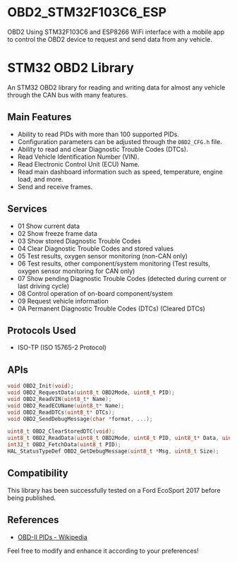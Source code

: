 # OBD2_STM32F103C6_ESP
OBD2 Using STM32F103C6 and ESP8266 WiFi interface with a mobile app to control the OBD2 device to request and send data from any vehicle.

# STM32 OBD2 Library

An STM32 OBD2 library for reading and writing data for almost any vehicle through the CAN bus with many features.

## Main Features

- Ability to read PIDs with more than 100 supported PIDs.
- Configuration parameters can be adjusted through the `OBD2_CFG.h` file.
- Ability to read and clear Diagnostic Trouble Codes (DTCs).
- Read Vehicle Identification Number (VIN).
- Read Electronic Control Unit (ECU) Name.
- Read main dashboard information such as speed, temperature, engine load, and more.
- Send and receive frames.

## Services

- 01 Show current data
- 02 Show freeze frame data
- 03 Show stored Diagnostic Trouble Codes
- 04 Clear Diagnostic Trouble Codes and stored values
- 05 Test results, oxygen sensor monitoring (non-CAN only)
- 06 Test results, other component/system monitoring (Test results, oxygen sensor monitoring for CAN only)
- 07 Show pending Diagnostic Trouble Codes (detected during current or last driving cycle)
- 08 Control operation of on-board component/system
- 09 Request vehicle information
- 0A Permanent Diagnostic Trouble Codes (DTCs) (Cleared DTCs)

## Protocols Used

- ISO-TP (ISO 15765-2 Protocol)

## APIs

```c
void OBD2_Init(void);
void OBD2_RequestData(uint8_t OBD2Mode, uint8_t PID);
void OBD2_ReadVIN(uint8_t* Name);
void OBD2_ReadECUName(uint8_t* Name);
void OBD2_ReadDTCs(uint8_t* DTCs);
void OBD2_SendDebugMessage(char *format, ...);

uint8_t OBD2_ClearStoredDTC(void);
uint8_t OBD2_ReadData(uint8_t OBD2Mode, uint8_t PID, uint8_t* Data, uint8_t Size);
int32_t OBD2_FetchData(uint8_t PID);
HAL_StatusTypeDef OBD2_GetDebugMessage(uint8_t *Msg, uint8_t Size);
```

## Compatibility

This library has been successfully tested on a Ford EcoSport 2017 before being published.

## References

- [OBD-II PIDs - Wikipedia](https://en.wikipedia.org/wiki/OBD-II_PIDs)

Feel free to modify and enhance it according to your preferences!

